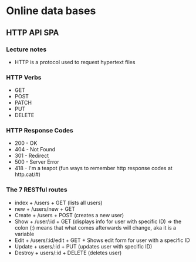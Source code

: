 # Online data bases

## HTTP API SPA

### Lecture notes

- HTTP is a protocol used to request hypertext files

### HTTP Verbs

- GET
- POST
- PATCH
- PUT
- DELETE

### HTTP Response Codes

- 200 - OK
- 404 - Not Found
- 301 - Redirect
- 500 - Server Error
- 418 - I'm a teapot (fun ways to remember http response codes at http.cat/#)

### The 7 RESTful routes

- index + /users + GET (lists all users)
- new + /users/new + GET
- Create + /users + POST (creates a new user)
- Show + /user/:id + GET (displays info for user with specific ID) => the colon (:) means that what comes afterwards will change, aka it is a variable
- Edit + /users/:id/edit + GET + Shows edit form for user with a specific ID
- Update + users/:id + PUT (updates user with specific ID)
- Destroy + users/:id + DELETE (deletes user)
